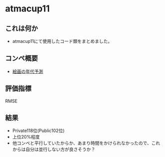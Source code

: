 # atmacup11
## これは何か
- atmacup11にて使用したコード類をまとめました。

## コンペ概要
- [絵画の年代予測](https://www.guruguru.science/competitions/17/)

## 評価指標
RMSE

## 結果
- Private118位(Public102位)
- 上位20%程度
- 他コンペと平行していたからか、あまり時間をかけられなかったので、これからは自分は並行しない方が良さそうか？
